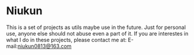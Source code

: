 # Niukun
This is a set of projects as utils maybe use in the future.
Just for personal use, anyone else should not abuse even a part of it.
If you are interestes in what I do in these projects, please contact me at:
E-mail:niukun0813@163.com

